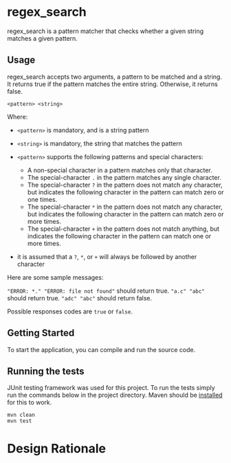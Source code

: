 # regex_search

regex_search is a pattern matcher that checks whether a given string matches a given pattern.

## Usage

regex_search accepts two arguments, a pattern to be matched and a string. It returns true if the
pattern matches the entire string. Otherwise, it returns false.

```
<pattern> <string>
```

Where:
* `<pattern>` is mandatory, and is a string pattern
* `<string>` is mandatory, the string that matches the pattern
* `<pattern>` supports the following patterns and special characters: 

    * A non-special character in a pattern matches only that character.
    * The special-character `.` in the pattern matches any single character.
    * The special-character `?` in the pattern does not match any character, but
  indicates the following character in the pattern can match zero or one times.
    * The special-character `*` in the pattern does not match any character, but
  indicates the following character in the pattern can match zero or more times.
    * The special-character `+` in the pattern does not match anything, but
  indicates the following character in the pattern can match one or more times.

* it is assumed that a `?`, `*`, or `+` will always be followed by another character

Here are some sample messages:

`"ERROR: *." "ERROR: file not found"` should return true.
`"a.c" "abc"` should return true.
`"adc" "abc"` should return false.

Possible responses codes are `true` or `false`.

## Getting Started

To start the application, you can compile and run the source code.


## Running the tests

JUnit testing framework was used for this project. To run the tests simply run the commands below in the project directory.
Maven should be [installed](https://maven.apache.org/download.cgi) for this to work. 

````
mvn clean
mvn test
````

# Design Rationale